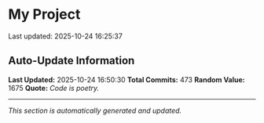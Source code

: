 # My Project


Last updated: 2025-10-24 16:25:37
































































































































































































































































































































































































































































































































































































































































































































































































































































































## Auto-Update Information

**Last Updated:** 2025-10-24 16:50:30
**Total Commits:** 473
**Random Value:** 1675
**Quote:** _Code is poetry._

---
_This section is automatically generated and updated._